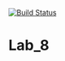 [![Build Status](https://travis-ci.org/Kirill1210/Lab_8.svg?branch=main)](https://travis-ci.org/Kirill1210/Lab_8)

# Lab_8